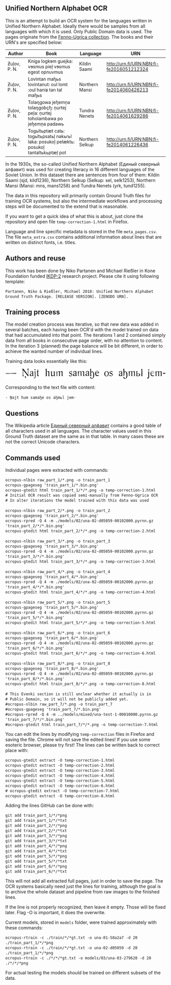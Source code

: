 ## Unified Northern Alphabet OCR

This is an attempt to build an OCR system for the languages written in Unified Northern Alphabet. Ideally there would be samples from all languages with which it is used. Only Public Domain data is used. The pages originate from the [Fenno-Ugrica collection](http://fennougrica.kansalliskirjasto.fi/). The books and their URN's are specified below:

|Author|Book | Language| URN |
|-------|-------|--------|--------|
|Ƶuļov, P. N.|Kniga logkɘm guejka: vɘsmus pieļ vɘsmus egest opnuvmus|Kildin Saami|http://urn.fi/URN:NBN:fi-fe2016051212324|
|Ƶuļov, P. N.|Lovintan maɧьs lovintanut: oul lomt :oul hanis̷ tan tal maɧьs|Northern Mansi|http://urn.fi/URN:NBN:fi-fe2014060426213|
|Ƶuļov, P. N.|Tolaŋgowa jeɧemņa tolaŋgobçɧ: ņurtej peļa: ņurtej toholambawa po jeɧemņa padawь|Tundra Nenets|http://urn.fi/URN:NBN:fi-fe2014061629286|
|Ƶuļov, P. N.|Togьltьptæt catь: togьltьpsatьļ nəkьrьl laka: posukoļ pelæktь: posukoļ tantaltьkьptæļ pot|Northern Selkup|http://urn.fi/URN:NBN:fi-fe2014061226436|

In the 1930s, the so-called Unified Northern Alphabet (Единый северный алфавит) was used for creating literacy in 16 different languages of the Soviet Union. In this dataset there are sentences from four of them: Kildin Saami (sjd, kild1236), Northern Selkup (Selkup: sel, selk1253), Northern Mansi (Mansi: mns, mans1258) and Tundra Nenets (yrk, tund1255). 

The data in this repository will primarily contain Ground Truth files for training OCR systems, but also the intermediate workflows and processing steps will be documented to the extend that is reasonable.

If you want to get a quick idea of what this is about, just clone the repository and open file `temp-correction-1.html` in Firefox.

Language and line specific metadata is stored in the file `meta_pages.csv`. The file `meta_extra.csv` contains additional information about lines that are written on distinct fonts, i.e. titles. 

## Authors and reuse

This work has been done by Niko Partanen and Michael Rießler in Kone Foundation funded [IKDP-2](https://langdoc.github.io/IKDP-2/) research project. Please cite it using following template:

    Partanen, Niko & Rießler, Michael 2018: Unified Northern Alphabet Ground Truth Package. [RELEASE VERSION]. [ZENODO URN].

## Training process

The model creation process was iterative, so that new data was added in several batches, each having been OCR'd with the model trained on data that had accumulated into that point. The iterations 1 and 2 contained simply data from all books in consecutive page order, with no attention to content. In the iteration 3 (planned) the page balance will be bit different, in order to achieve the wanted number of individual lines.

Training data looks essentially like this:

![](/train_part_2/0004/010001.bin.png )

Corresponding to the text file with content:

`- Ņajt hum samaꜧe os aꜧmьl jem-`

## Questions

The Wikipedia article [Единый северный алфавит](https://ru.wikipedia.org/wiki/%D0%95%D0%B4%D0%B8%D0%BD%D1%8B%D0%B9_%D1%81%D0%B5%D0%B2%D0%B5%D1%80%D0%BD%D1%8B%D0%B9_%D0%B0%D0%BB%D1%84%D0%B0%D0%B2%D0%B8%D1%82) contains a good table of all characters used in all languages. The character values used in this Ground Truth dataset are the same as in that table. In many cases these are not the correct Unicode characters.

## Commands used

Individual pages were extracted with commands:

```
ocropus-nlbin raw_part_1/*.png -o train_part_1
ocropus-gpageseg 'train_part_1/*.bin.png'
ocropus-gtedit html train_part_1/*/*.png -o temp-correction-1.html
# Initial OCR result was copied semi-manually from Fenno-Ugrica OCR
# In alter iterations the model trained with this data was used

ocropus-nlbin raw_part_2/*.png -o train_part_2
ocropus-gpageseg 'train_part_2/*.bin.png'
ocropus-rpred -Q 4 -m ./models/02/una-02-d05059-00102000.pyrnn.gz 'train_part_2/*/*.bin.png'
ocropus-gtedit html train_part_2/*/*.png -o temp-correction-2.html

ocropus-nlbin raw_part_3/*.png -o train_part_3
ocropus-gpageseg 'train_part_3/*.bin.png'
ocropus-rpred -Q 4 -m ./models/02/una-02-d05059-00102000.pyrnn.gz 'train_part_3/*/*.bin.png'
ocropus-gtedit html train_part_3/*/*.png -o temp-correction-3.html

ocropus-nlbin raw_part_4/*.png -o train_part_4
ocropus-gpageseg 'train_part_4/*.bin.png'
ocropus-rpred -Q 4 -m ./models/02/una-02-d05059-00102000.pyrnn.gz 'train_part_4/*/*.bin.png'
ocropus-gtedit html train_part_4/*/*.png -o temp-correction-4.html

ocropus-nlbin raw_part_5/*.png -o train_part_5
ocropus-gpageseg 'train_part_5/*.bin.png'
ocropus-rpred -Q 4 -m ./models/02/una-02-d05059-00102000.pyrnn.gz 'train_part_5/*/*.bin.png'
ocropus-gtedit html train_part_5/*/*.png -o temp-correction-5.html

ocropus-nlbin raw_part_6/*.png -o train_part_6
ocropus-gpageseg 'train_part_6/*.bin.png'
ocropus-rpred -Q 4 -m ./models/02/una-02-d05059-00102000.pyrnn.gz 'train_part_6/*/*.bin.png'
ocropus-gtedit html train_part_6/*/*.png -o temp-correction-6.html

ocropus-nlbin raw_part_8/*.png -o train_part_8
ocropus-gpageseg 'train_part_8/*.bin.png'
ocropus-rpred -Q 4 -m ./models/02/una-02-d05059-00102000.pyrnn.gz 'train_part_8/*/*.bin.png'
ocropus-gtedit html train_part_8/*/*.png -o temp-correction-8.html

# This Evenki section is still unclear whether it actually is in 
# Public Domain, so it will not be publicly added yet.
#ocropus-nlbin raw_part_7/*.png -o train_part_7
#ocropus-gpageseg 'train_part_7/*.bin.png'
#ocropus-rpred -Q 4 -m ../models/mixed/una-test-1-00010000.pyrnn.gz 'train_part_7/*/*.bin.png'
#ocropus-gtedit html train_part_7/*/*.png -o temp-correction-7.html
```

You can edit the lines by modifying `temp-correction` files in Firefox and saving the file. Chrome will not save the edited lines! If you use some esoteric browser, please try first! The lines can be written back to correct place with:

```
ocropus-gtedit extract -O temp-correction-1.html
ocropus-gtedit extract -O temp-correction-2.html
ocropus-gtedit extract -O temp-correction-3.html
ocropus-gtedit extract -O temp-correction-4.html
ocropus-gtedit extract -O temp-correction-5.html
ocropus-gtedit extract -O temp-correction-6.html
# ocropus-gtedit extract -O temp-correction-7.html
ocropus-gtedit extract -O temp-correction-8.html
```

Adding the lines GitHub can be done with:

```
git add train_part_1/*/*png
git add train_part_1/*/*txt
git add train_part_2/*/*png
git add train_part_2/*/*txt
git add train_part_3/*/*png
git add train_part_3/*/*txt
git add train_part_4/*/*png
git add train_part_4/*/*txt
git add train_part_5/*/*png
git add train_part_5/*/*txt
git add train_part_6/*/*png
git add train_part_6/*/*txt
```

This will not add all extracted full pages, just in order to save the page. The OCR systems basically need just the lines for training, although the goal is to archive the whole dataset and pipeline from raw images to the finished lines.

If the line is not properly recognized, then leave it empty. Those will be fixed later. Flag -O is important, it does the overwrite.

Current models, stored in `models` folder, were trained approximately with these commands:

```
ocropus-rtrain -c ./train/*/*gt.txt -o una-01-58a2a7 -d 20 ./train_part_1/*/*png
ocropus-rtrain -c ./train/*/*gt.txt -o una-02-d05059 -d 20 ./train_part_1/*/*png
ocropus-rtrain -c ./*/*/*gt.txt -o models/03/una-03-279620 -d 20 ./*/*/*png
``` 

For actual testing the models should be trained on different subsets of the data.